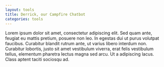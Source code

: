 ```yaml
---
layout: tools
title: Derrick, our Campfire Chatbot
categories: tools
---
```


Lorem ipsum dolor sit amet, consectetur adipiscing elit. Sed quam ante, feugiat eu mattis pretium, posuere non leo. In egestas dui ut purus volutpat faucibus. Curabitur blandit rutrum ante, ut varius libero interdum non. Curabitur lobortis, justo sit amet vestibulum viverra, erat felis vestibulum tellus, elementum pharetra lectus magna sed arcu. Ut a adipiscing lacus. Class aptent taciti sociosqu ad.